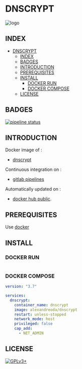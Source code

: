 # DNSCRYPT

![logo](https://assets.gitlab-static.net/uploads/-/system/project/avatar/12904442/dnscrypt.png)

## INDEX

- [DNSCRYPT](#dnscrypt)
  - [INDEX](#index)
  - [BADGES](#badges)
  - [INTRODUCTION](#introduction)
  - [PREREQUISITES](#prerequisites)
  - [INSTALL](#install)
    - [DOCKER RUN](#docker-run)
    - [DOCKER COMPOSE](#docker-compose)
  - [LICENSE](#license)

## BADGES

[![pipeline status](https://gitlab.com/oda-alexandre/dnscrypt/badges/master/pipeline.svg)](https://gitlab.com/oda-alexandre/dnscrypt/commits/master)

## INTRODUCTION

Docker image of :

- [dnscrypt](https://www.dnscrypt.org/)

Continuous integration on :

- [gitlab pipelines](https://gitlab.com/oda-alexandre/dnscrypt/pipelines)

Automatically updated on :

- [docker hub public](https://hub.docker.com/r/alexandreoda/dnscrypt/).

## PREREQUISITES

Use [docker](https://www.docker.com)

## INSTALL

### DOCKER RUN

```docker run -ti --name dnscrypt --network host --restart unless-stopped --cap-add=NET_ADMIN alexandreoda/dnscrypt
```

### DOCKER COMPOSE

```yml
version: "3.7"

services:
  dnscrypt:
    container_name: dnscrypt
    image: alexandreoda/dnscrypt
    restart: unless-stopped
    network_mode: host
    privileged: false
    cap_add:
      - NET_ADMIN
```

## LICENSE

[![GPLv3+](http://gplv3.fsf.org/gplv3-127x51.png)](https://gitlab.com/oda-alexandre/dnscrypt/blob/master/LICENSE)
